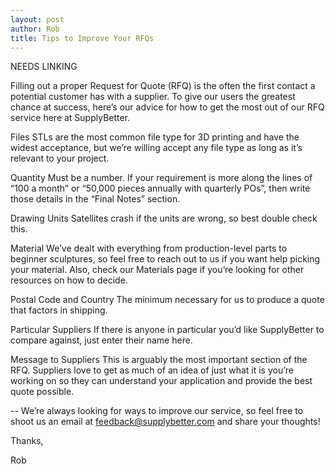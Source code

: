 ```yaml
--- 
layout: post
author: Rob
title: Tips to Improve Your RFQs
---
```


NEEDS LINKING

Filling out a proper Request for Quote (RFQ) is the often the first contact a potential customer has with a supplier. To give our users the greatest chance at success, here’s our advice for how to get the most out of our RFQ service here at SupplyBetter. 

Files
STLs are the most common file type for 3D printing and have the widest acceptance, but we’re willing accept any file type as long as it’s relevant to your project. 

Quantity
Must be a number. If your requirement is more along the lines of “100 a month” or “50,000 pieces annually with quarterly POs”, then write those details in the “Final Notes” section.

Drawing Units
Satellites crash if the units are wrong, so best double check this. 

Material
We’ve dealt with everything from production-level parts to beginner sculptures, so feel free to reach out to us if you want help picking your material. Also, check our Materials page if you’re looking for other resources on how to decide. 

Postal Code and Country
The minimum necessary for us to produce a quote that factors in shipping. 

Particular Suppliers
If there is anyone in particular you’d like SupplyBetter to compare against, just enter their name here. 

Message to Suppliers
This is arguably the most important section of the RFQ. Suppliers love to get as much of an idea of just what it is you’re working on so they can understand your application and provide the best quote possible. 

--
We’re always looking for ways to improve our service, so feel free to shoot us an email at feedback@supplybetter.com and share your thoughts!

Thanks,

Rob

